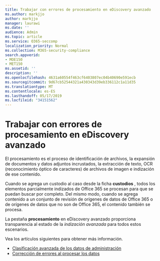 ```yaml
---
title: Trabajar con errores de procesamiento en eDiscovery avanzado
ms.author: markjjo
author: markjjo
manager: laurawi
ms.date: ''
audience: Admin
ms.topic: article
ms.service: O365-seccomp
localization_priority: Normal
ms.collection: M365-security-compliance
search.appverid:
- MOE150
- MET150
ms.assetid: ''
description: ''
ms.openlocfilehash: 4631a60554f463cf6403807ec04b40690e591ecb
ms.sourcegitcommit: 9d67cb52544321a430343d39eb336112c1a11d35
ms.translationtype: MT
ms.contentlocale: es-ES
ms.lasthandoff: 05/17/2019
ms.locfileid: "34151562"
---
```

# <a name="work-with-processing-errors-in-advanced-ediscovery"></a>Trabajar con errores de procesamiento en eDiscovery avanzado

El procesamiento es el proceso de identificación de archivos, la expansión de documentos y datos adjuntos incrustados, la extracción de texto, OCR (reconocimiento óptico de caracteres) de archivos de imagen e indización de ese contenido.  

Cuando se agrega un custodio al caso desde la ficha **custodios** , todos los elementos parcialmente indizados de Office 365 se procesan para que se puedan buscar por completo.  Del mismo modo, cuando se agrega contenido a un conjunto de revisión de orígenes de datos de Office 365 o de orígenes de datos que no son de Office 365, el contenido también se procesa.

La pestaña **procesamiento** en eDiscovery avanzado proporciona transparencia al estado de la *indización avanzada* para todos estos escenarios.

Vea los artículos siguientes para obtener más información.

- [Clasificación avanzada de los datos de administración](indexing-custodian-data.md)
- [Corrección de errores al procesar los datos](error-remediation.md)
